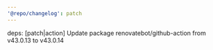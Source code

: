 ```yaml
---
'@repo/changelog': patch
---
```


deps: [patch|action] Update package renovatebot/github-action from v43.0.13 to v43.0.14
